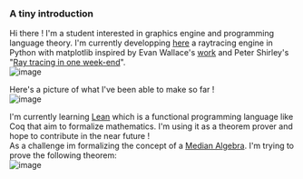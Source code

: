 ### A tiny introduction

Hi there ! I'm a student interested in graphics engine and programming language theory. I'm currently developping [here]() a raytracing engine in Python with matplotlib inspired by Evan Wallace's [work](https://madebyevan.com/webgl-path-tracing/) and Peter Shirley's "[Ray tracing in one week-end](https://raytracing.github.io/books/RayTracingInOneWeekend.html)".    
![image](https://user-images.githubusercontent.com/100862816/156632215-eb646c9d-cc69-4d27-8149-22ab6c982991.png)

Here's a picture of what I've been able to make so far !  
![image](https://user-images.githubusercontent.com/100862816/156632030-d5fe843a-8724-41ea-b8c0-c1e7682b9436.png)

I'm currently learning [Lean](https://leanprover.github.io/about/) which is a functional programming language like Coq that aim to formalize mathematics. I'm using it as a theorem prover and hope to contribute in the near future !  
As a challenge im formalizing the concept of a [Median Algebra](https://en.wikipedia.org/wiki/Median_algebra). I'm trying to prove the following theorem:   
![image](https://user-images.githubusercontent.com/100862816/156631070-11076391-7307-46d4-8dff-df5758cbdafd.png)


